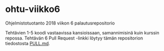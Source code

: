 # ohtu-viikko6

Ohjelmistotuotanto 2018 viikon 6 palautusrepositorio

Tehtävien 1-5 koodi vastaavissa kansioissaan, samannimisinä kuin kurssin repossa. Tehtävän 6 Pull Request -linkki löytyy tämän repositorion tiedostosta [PULL.md](https://github.com/l-y-l/ohtu-viikko6/blob/master/PULL.md).
